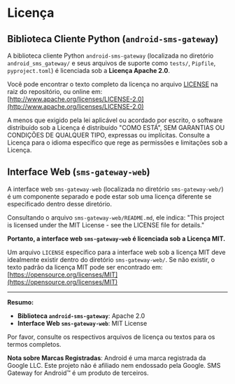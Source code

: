 # Licença

## Biblioteca Cliente Python (`android-sms-gateway`)

A biblioteca cliente Python `android-sms-gateway` (localizada no diretório `android_sms_gateway/` e seus arquivos de suporte como `tests/`, `Pipfile`, `pyproject.toml`) é licenciada sob a **Licença Apache 2.0**.

Você pode encontrar o texto completo da licença no arquivo [LICENSE](../../LICENSE) na raiz do repositório, ou online em:
[http://www.apache.org/licenses/LICENSE-2.0](http://www.apache.org/licenses/LICENSE-2.0)

A menos que exigido pela lei aplicável ou acordado por escrito, o software distribuído sob a Licença é distribuído "COMO ESTÁ", SEM GARANTIAS OU CONDIÇÕES DE QUALQUER TIPO, expressas ou implícitas. Consulte a Licença para o idioma específico que rege as permissões e limitações sob a Licença.

## Interface Web (`sms-gateway-web`)

A interface web `sms-gateway-web` (localizada no diretório `sms-gateway-web/`) é um componente separado e pode estar sob uma licença diferente se especificado dentro desse diretório.

Consultando o arquivo `sms-gateway-web/README.md`, ele indica:
"This project is licensed under the MIT License - see the LICENSE file for details."

**Portanto, a interface web `sms-gateway-web` é licenciada sob a Licença MIT.**

Um arquivo `LICENSE` específico para a interface web sob a licença MIT deve idealmente existir dentro do diretório `sms-gateway-web/`. Se não existir, o texto padrão da licença MIT pode ser encontrado em:
[https://opensource.org/licenses/MIT](https://opensource.org/licenses/MIT)

---

**Resumo:**

*   **Biblioteca `android-sms-gateway`**: Apache 2.0
*   **Interface Web `sms-gateway-web`**: MIT License

Por favor, consulte os respectivos arquivos de licença ou textos para os termos completos.

**Nota sobre Marcas Registradas**:
Android é uma marca registrada da Google LLC. Este projeto não é afiliado nem endossado pela Google. SMS Gateway for Android™ é um produto de terceiros.
